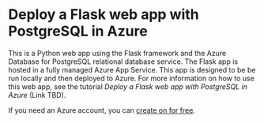 # Deploy a Flask web app with PostgreSQL in Azure

This is a Python web app using the Flask framework and the Azure Database for PostgreSQL relational database service. The Flask app is hosted in a fully managed Azure App Service. This app is designed to be be run locally and then deployed to Azure. For more information on how to use this web app, see the tutorial *Deploy a Flask web app with PostgreSQL in Azure* (Link TBD).

If you need an Azure account, you can [create on for free](https://azure.microsoft.com/free/).
